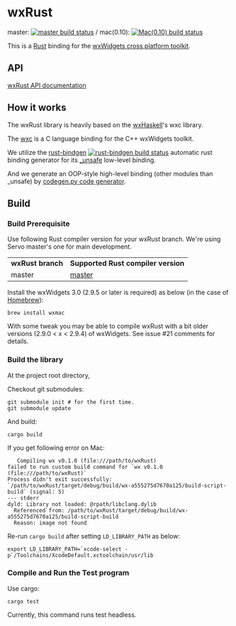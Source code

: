 # wxRust

master: [![master build status](https://travis-ci.org/kenz-gelsoft/wxRust.svg?branch=master)](https://travis-ci.org/kenz-gelsoft/wxRust)
/ mac(0.10): [![Mac(0.10) build status](https://travis-ci.org/kenz-gelsoft/wxRust.svg?branch=rust-mac)](https://travis-ci.org/kenz-gelsoft/wxRust)

This is a [Rust](http://www.rust-lang.org/) binding for the [wxWidgets cross platform toolkit](http://www.wxwidgets.org/).

## API

[wxRust API documentation](http://kenz-gelsoft.github.io/wxRust/)

## How it works

The wxRust library is heavily based on the [wxHaskell](http://www.haskell.org/haskellwiki/WxHaskell)'s wxc library.

The [wxc](https://github.com/wxHaskell/wxHaskell/tree/master/wxc) is a C language binding for the C++ wxWidgets toolkit.

We utilize the [rust-bindgen](https://github.com/rust-lang/rust-bindgen)
[![rust-bindgen build status](https://api.travis-ci.org/crabtw/rust-bindgen.svg?branch=master)](https://travis-ci.org/crabtw/rust-bindgen) 
automatic rust binding generator for its [_unsafe](http://kenz-gelsoft.github.io/wxRust/src/wx/Users/kenz/src/wxRust/src/_unsafe.rs.html) low-level binding.

And we generate an OOP-style high-level binding (other modules than _unsafe)
by [codegen.py code generator](https://github.com/kenz-gelsoft/wxRust/blob/master/src/codegen.py).

## Build

### Build Prerequisite

Use following Rust compiler version for your wxRust branch. We're using Servo master's one for main development.

<table>
<tr><td><strong>wxRust branch</strong></td><td><strong>Supported Rust compiler version</strong>        </td></tr>
<tr><td>master    </td><td><a href="https://github.com/mozilla/rust">master</a>                        </td></tr>
</table>

Install the wxWidgets 3.0 (2.9.5 or later is required) as below
(in the case of [Homebrew](http://brew.sh/)):

    brew install wxmac

With some tweak you may be able to compile wxRust with a bit older versions (2.9.0 < x < 2.9.4) of wxWidgets.
See issue #21 comments for details.

### Build the library

At the project root directory,

Checkout git submodules:

    git submodule init # for the first time.
    git submodule update

And build:

    cargo build

If you get following error on Mac:

       Compiling wx v0.1.0 (file:///path/to/wxRust)
    failed to run custom build command for `wx v0.1.0 (file:///path/to/wxRust)`
    Process didn't exit successfully: `/path/to/wxRust/target/debug/build/wx-a555275d7670a125/build-script-build` (signal: 5)
    --- stderr
    dyld: Library not loaded: @rpath/libclang.dylib
      Referenced from: /path/to/wxRust/target/debug/build/wx-a555275d7670a125/build-script-build
      Reason: image not found

Re-run `cargo build` after setting `LD_LIBRARY_PATH` as below:

    export LD_LIBRARY_PATH=`xcode-select -p`/Toolchains/XcodeDefault.xctoolchain/usr/lib

### Compile and Run the Test program

Use cargo:

    cargo test

Currently, this command runs test headless.
